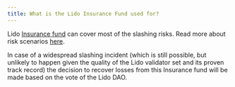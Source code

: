 ```yaml
---
title: What is the Lido Insurance Fund used for?
---
```


Lido [Insurance fund](https://etherscan.io/address/0x8B3f33234ABD88493c0Cd28De33D583B70beDe35) can cover most of the slashing risks. Read more about risk scenarios [here](https://research.lido.fi/t/redirecting-incoming-revenue-stream-from-insurance-fund-to-dao-treasury/2528/20?u=kadmil).

In case of a widespread slashing incident (which is still possible, but unlikely to happen given the quality of the Lido validator set and its proven track record) the decision to recover losses from this Insurance fund will be made based on the vote of the Lido DAO.
